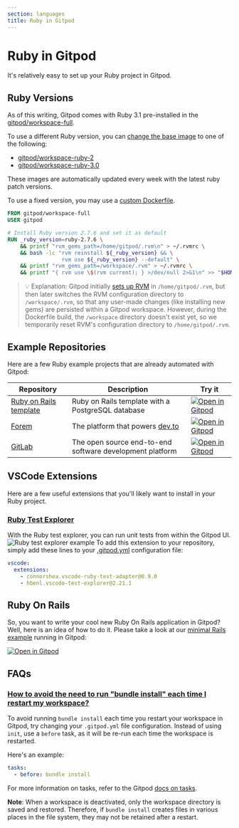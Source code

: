 ```yaml
---
section: languages
title: Ruby in Gitpod
---
```


<script context="module">
  export const prerender = true;
</script>

# Ruby in Gitpod

It's relatively easy to set up your Ruby project in Gitpod.

## Ruby Versions

As of this writing, Gitpod comes with Ruby 3.1 pre-installed in the [gitpod/workspace-full](https://hub.docker.com/r/gitpod/workspace-full).

To use a different Ruby version, you can [change the base image](https://www.gitpod.io/docs/configure/workspaces/workspace-image#configure-a-public-docker-image) to one of the following:

- [gitpod/workspace-ruby-2](https://hub.docker.com/r/gitpod/workspace-ruby-2)
- [gitpod/workspace-ruby-3.0](https://hub.docker.com/r/gitpod/workspace-ruby-3.0)

These images are automatically updated every week with the latest ruby patch versions.

To use a fixed version, you may use a [custom Dockerfile](https://www.gitpod.io/docs/configure/workspaces/workspace-image#configure-a-custom-dockerfile).

```dockerfile
FROM gitpod/workspace-full
USER gitpod

# Install Ruby version 2.7.6 and set it as default
RUN _ruby_version=ruby-2.7.6 \
    && printf "rvm_gems_path=/home/gitpod/.rvm\n" > ~/.rvmrc \
    && bash -lc "rvm reinstall ${_ruby_version} && \
                 rvm use ${_ruby_version} --default" \
    && printf "rvm_gems_path=/workspace/.rvm" > ~/.rvmrc \
    && printf "{ rvm use \$(rvm current); } >/dev/null 2>&1\n" >> "$HOME/.bashrc.d/70-ruby"
```

> 💡 Explanation: Gitpod initially [sets up RVM](https://github.com/gitpod-io/workspace-images/blob/481f7600b725e0ab507fbf8377641a562a475625/chunks/lang-ruby/Dockerfile#L11-L26) in `/home/gitpod/.rvm`, but then later switches the RVM configuration directory to `/workspace/.rvm`, so that any user-made changes (like installing new gems) are persisted within a Gitpod workspace. However, during the Dockerfile build, the `/workspace` directory doesn't exist yet, so we temporarily reset RVM's configuration directory to `/home/gitpod/.rvm`.

## Example Repositories

Here are a few Ruby example projects that are already automated with Gitpod:

<div class="overflow-x-auto">

| Repository                                                           | Description                                              | Try it                                                                                                                          |
| -------------------------------------------------------------------- | -------------------------------------------------------- | ------------------------------------------------------------------------------------------------------------------------------- |
| [Ruby on Rails template](https://github.com/gitpod-io/ruby-on-rails) | Ruby on Rails template with a PostgreSQL database        | [![Open in Gitpod](https://gitpod.io/button/open-in-gitpod.svg)](https://gitpod.io/#https://github.com/gitpod-io/ruby-on-rails) |
| [Forem](https://github.com/forem/forem)                              | The platform that powers [dev.to](https://dev.to)        | [![Open in Gitpod](https://gitpod.io/button/open-in-gitpod.svg)](https://gitpod.io/#https://github.com/forem/forem)             |
| [GitLab](https://gitlab.com/gitlab-org/gitlab)                       | The open source end-to-end software development platform | [![Open in Gitpod](https://gitpod.io/button/open-in-gitpod.svg)](https://gitpod.io/#https://gitlab.com/gitlab-org/gitlab)       |

 </div>

## VSCode Extensions

Here are a few useful extensions that you'll likely want to install in your Ruby project.

### [Ruby Test Explorer](https://marketplace.visualstudio.com/items?itemName=connorshea.vscode-ruby-test-adapter)

With the Ruby test explorer, you can run unit tests from within the Gitpod UI.
![Ruby test explorer example](../../../static/images/docs/ruby_test_ui.png)
To add this extension to your repository, simply add these lines to your [.gitpod.yml](/docs/references/gitpod-yml) configuration file:

```YAML
vscode:
  extensions:
    - connorshea.vscode-ruby-test-adapter@0.9.0
    - hbenl.vscode-test-explorer@2.21.1
```

## Ruby On Rails

So, you want to write your cool new Ruby On Rails application in Gitpod? Well, here is an idea of how to do it. Please take a look at our [minimal Rails example](https://github.com/gitpod-io/Gitpod-Ruby-On-Rails) running in Gitpod:

[![Open in Gitpod](https://gitpod.io/button/open-in-gitpod.svg)](https://gitpod.io/#https://github.com/gitpod-io/Gitpod-Ruby-On-Rails)


## FAQs

### [How to avoid the need to run "bundle install" each time I restart my workspace?](https://discord.com/channels/816244985187008514/1082108211936645182)

To avoid running `bundle install` each time you restart your workspace in Gitpod, try changing your `.gitpod.yml` file configuration. Instead of using `init`, use a `before` task, as it will be re-run each time the workspace is restarted.

Here's an example:

```yaml
tasks:
  - before: bundle install
```

For more information on tasks, refer to the Gitpod [docs on tasks](https://www.gitpod.io/docs/configure/workspaces/tasks).

**Note**: When a workspace is deactivated, only the workspace directory is saved and restored. Therefore, if `bundle install` creates files in various places in the file system, they may not be retained after a restart.
